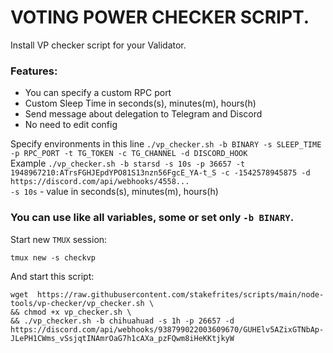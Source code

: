 # VOTING POWER CHECKER SCRIPT.
Install VP checker script for your Validator.  

### Features:  
- You can specify a custom RPC port
- Custom Sleep Time in seconds(s), minutes(m), hours(h)
- Send message about delegation to Telegram and Discord
- No need to edit config

Specify environments in this line `./vp_checker.sh -b BINARY -s SLEEP_TIME -p RPC_PORT -t TG_TOKEN -c TG_CHANNEL -d DISCORD_HOOK`  
Example `./vp_checker.sh -b starsd -s 10s -p 36657 -t 1948967210:ATrsFGHJEpdYPO81S13nzn56FgcE_YA-t_S -c -1542578945875 -d https://discord.com/api/webhooks/4558...`  
`-s 10s` - value in seconds(s), minutes(m), hours(h)  
### You can use like all variables, some or set only `-b BINARY`.

Start new `TMUX` session:
```
tmux new -s checkvp
```
And start this script:
```
wget  https://raw.githubusercontent.com/stakefrites/scripts/main/node-tools/vp-checker/vp_checker.sh \
&& chmod +x vp_checker.sh \
&& ./vp_checker.sh -b chihuahuad -s 1h -p 26657 -d https://discord.com/api/webhooks/938799022003609670/GUHElv5AZixGTNbAp-JLePH1CWms_vSsjqtINAmrOaG7h1cAXa_pzFQwm8iHeKKtjkyW
```
